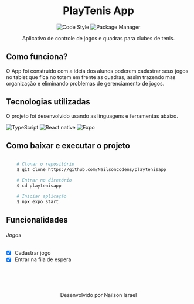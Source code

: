 

<h1 align="center">
   PlayTenis App
</h1>
<div align="center">

  ![Code Style](https://img.shields.io/static/v1?style=flat-square&logo=codecov&logoColor=&label=Codecov&message=65%&color=d3d62a) ![Package Manager](https://img.shields.io/static/v1?style=flat-square&logo=npm&logoColor=white&label=Npm&message=9.4.0&color=C53635)

  Aplicativo de controle de jogos e quadras para clubes de tenis.
</div>

## Como funciona?
O App foi construido com a ideia dos alunos poderem cadastrar seus jogos no tablet que fica no totem em frente as quadras, assim trazendo mas organização e eliminando problemas de gerenciamento de jogos. 

## Tecnologias utilizadas
O projeto foi desenvolvido usando as linguagens e ferramentas abaixo.

![TypeScript](https://img.shields.io/badge/TypeScript-007ACC?style=for-the-badge&logo=typescript&logoColor=white) ![React native](https://img.shields.io/badge/React_Native-333333?style=for-the-badge&logo=react&logoColor=5ED3F3) ![Expo](https://img.shields.io/badge/Expo-000?style=for-the-badge&logo=expo&logoColor=white)

## Como baixar e executar o projeto

```bash

    # Clonar o repositório
    $ git clone https://github.com/NailsonCodens/playtenisapp

    # Entrar no diretório
    $ cd playtenisapp

    # Iniciar aplicação
    $ npx expo start
```

## Funcionalidades 
###### Jogos
- [x] Cadastrar jogo
- [x] Entrar na fila de espera

</br></br></br>
<p align="center">
  Desenvolvido por Nailson Israel
</p>
